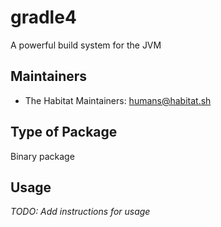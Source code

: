 # gradle4

A powerful build system for the JVM

## Maintainers

* The Habitat Maintainers: <humans@habitat.sh>

## Type of Package

Binary package

## Usage

*TODO: Add instructions for usage*

